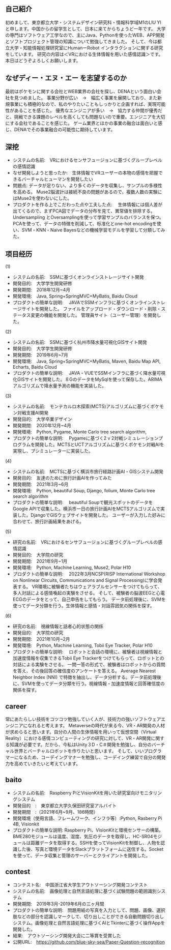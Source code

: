 ## 自己紹介
初めまして、東京都立大学・システムデザイン研究科・情報科学域M1のLIU YIと申します。中国からの留学生として、日本に来てからちょうど一年です。 
大学の専門はソフトウェア工学なので、主にJava、Pythonを使ったWEB、APP開発とソフトプロジェクト管理の知識について勉強してきました。 
そして、今は都立大学・知能情報処理研究室にHumanーRobot インタラクションに関する研究をしています。 研究の内容は＜VRにおける生体情報を用いた感情認識＞です。
本日はどうぞよろしくお願いします。


## なぜディー・エヌ・エー を志望するのか
最初はポケモンに関する会社とWEB業界の会社を探し、DENAという面白い会社を見つめました。
事業分野が広い　→　幅広く事業を展開しており、また新規事業にも積極的なので、私のやりたいこともしっかりと企画すれば、実現可能性があることを感じた。
優秀なエンジニアが多い　→　協力する仲間が優秀だと、挑戦できる課題のレベルを高くしても問題ないので重要。エンジニアを大切にする会社であることを感じた。
ゲーム業界とほかの事業の融合は面白いと感じ、DENAでその事業融合の可能性に期待しています。

## 深挖
- システムの名前:　VRにおけるセンサフュージョンに基づくグループレベルの感情認識
- なぜ開発しようと思ったか:　生体情報でVRユーザーの本物の感情を把握できるバーチャルヒューマンを開発したい
- 問題点:
データが足りない、より多くのデータを収集し、サンプルの多様性を高める。
Muse2脳波計は接続不良の問題があるので、複数人数の実験にはMuse2を使わないにした。
- プロダクトを作る上でこだわった点や工夫した点:　
生体情報には個人差が出てくるので、まずPCA図でデータの分布を見て、異常値を排除する。
Undersampling とOversamplingを使って学習サンプルのバランスを保つ。
PCAを使って、データの特徴を削減して、标准化とone-hot encodingを使い、SVM・KNN・Naive Bayesなどの機械学習モデルを学習して分類してみた。

## 项目经历
(1)
- システムの名前:　SSMに基づくオンラインストレージサイト開発
- 開発目的:　大学学生開発研修
- 開発期間:　2018年12月~4月
- 開発環境:　Java, Spring+SpringMVC+MyBatis, Baidu Cloud
- プロダクトの簡単な説明:　
JAVAでSSMインフラに基づくオンラインストレージサイトを開発した。
ファイルをアップロード・ダウンロード・削除・ステータス変更の機能を開発した。
管理員サイト（ユーザー管理）を開発した。

(2)
- システムの名前:　SSMに基づく杭州市降水量可視化GISサイト開発
- 開発目的:　大学学生開発研修
- 開発期間:　2019年6月~7月
- 開発環境:　Java, Spring+SpringMVC+MyBatis, Maven, Baidu Map API, Echarts, Baidu Cloud
- プロダクトの簡単な説明:　
JAVA・VUEでSSMインフラに基づく降水量可視化GISサイトを開発した。８GのデータをMySqlを使って保存した。ARIMAアルゴリズムで降水量予測の機能を実装した。

(3)
- システムの名前:　モンテカルロ木探索(MCTS)アルゴリズムに基づくポケモン対戦支援AI開発
- 開発目的:　大学卒業デザイン
- 開発期間:　2020年12月~4月
- 開発環境:　Python, Pygame, Monte Carlo tree search algorithm,
- プロダクトの簡単な説明:　
Pygameに基づく2 v 2対戦シミュレーションプログラムを開発した。MCTSとUCTアルゴリズムに基づくポケモン対戦AIを実現し、プシミュレーターに実装した。


(4)
- システムの名前:　MCTSに基づく横浜市旅行経路計画AI・GISシステム開発
- 開発目的:　友達のために旅行計画AIを作ってみた
- 開発期間:　2021年3月~6月
- 開発環境:　Python, beautiful Soup, Django, folium, Monte Carlo tree search algorithm
- プロダクトの簡単な説明:　
beautiful Soupで観光スポットのデータをGoogle APIで収集した。横浜市一日の旅行計画AIをMCTSアルゴリズムで実装した。DjangoでGISウェブサイトを開発した。
ユーザーが入力した好みに合わせて、旅行計画結果をあげる。

(5)
- 研究の名前:　VRにおけるセンサフュージョンに基づくグループレベルの感情認識
- 開発目的:　大学院の研究
- 開発期間:　2021年9月~1月
- 開発環境:　Python, Machine Learning, Muse2, Polar H10
- プロダクトの簡単な説明:　
2022年3月NCSP(RISP International Workshop on Nonlinear Circuits, Communications and Signal Processing)に学会発表する。
VR環境に被験者たちはウェアラブルセンサーをつけてもらって、多人対話による感情喚起の実験をさせる。
そして、被験者の脳波EEGと心電ECGのデータをとって、自己申告をしてもらう。
データ前処理後に、SVMを使ってデータ分類を行う。生体情報と感情・対話雰囲気の関係を探す。


(6)
- 研究の名前:　視線情報と話者心的状態の関係
- 開発目的:　大学院の研究
- 開発期間:　2021年10月~2月
- 開発環境:　Python, Machine Learning, Tobii Eye Tracker, Polar H10
- プロダクトの簡単な説明:　
ロボットと会話の環境に、被験者は視線情報と加速度情報を収集できるTobii Eye Trackerをつけてもらって、ロボットとの対話による実験をさせる。
一問一答の形式で、被験者はロボットからの質問を答え、その後回答の確信度のアンケートを答える。
Average Nearest Neighbor Index (NNI) で特徴を抽出し、データ分析する。データ前処理後に、SVMを使ってデータ分類を行う。視線情報・加速度情報と回答確信度の関係を探す。

## career
常にあたらしい技術をコツコツ勉強していく人が、技術力の強いソフトウェアエンジニアになれると考えます。
Metaverseの時代が来る今、VR・AR開発の人材が求めらると思います。自分の人間の生体情報を用いって仮想空間（Virtual Reality）における感情コンピューティングの研究に対して、VR・AR開発に関する知識が必要です。だから、今私はUnity３D・C＃開発を勉強し、自分のバーチャル世界とバーチャルロボットを作りたいと思います。
そして、いいプログラマーになるため、コーデイングマナーを勉強し、コーデイング練習で自分の開発力を高めていきたいと考えています。

## baito
- システムの名前:　Raspberry PiとVisionKitを用いた研究室向けモニタリングシステム
- 開発目的　:　東京都立大学久保田研究室アルバイト
- 開発期間　:（2021年6月~9月、186時間）　
- 開発環境（使用言語、フレームワーク、インフラ等）:Python, Rasberry Pi 4B, Visionkit
- プロダクトの簡単な説明:
Raspberry Pi、VisionKitと環境センサーの構築。BME280モジュールは温度、湿度、気圧のデータを取得し、HC-SR04モジュールは距離データを取得する。SSHを使ってVisionKitを制御し、人物を認識した後、写真と環境データをSlackプラットフォームに送信する。Socketを使って、データ収集と管理のサーバーとクライアントを開発した。

## contest
- コンテスト名:　中国浙江省大学生アウトソーシング開発コンテスト
- システムの名前:　画像処理と自然言語処理に基づく試験問題の範囲識別システム
- 開発期間:　2019年3月-2019年6月の三ヶ月間
- プロダクトの簡単な説明:　問題用紙の写真を入力として、問題、画像、選択肢などの部分を認識しマークして、切り出しことができる自動問題切り出しシステム。画像処理と自然言語処理に基づくAIとTkinterに基づく操作Appを開発した。
- 結果:　アウトソーシング開発大会に二等賞を受賞した
- 公開URL:　https://github.com/blue-sky-sea/Paper-Question-recognition

